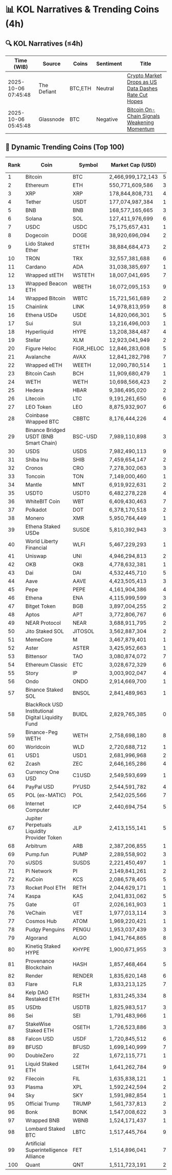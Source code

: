 # 📊 KOL Narratives & Trending Coins (4h)

## 🔍 KOL Narratives (≤4h)

| Time (WIB) | Source | Coins | Sentiment | Title |
|------------|--------|-------|-----------|-------|
| 2025-10-06 07:45:48 | The Defiant | BTC,ETH | Neutral | [Crypto Market Drops as US Data Dashes Rate Cut Hopes](https://thedefiant.io/example1) |
| 2025-10-06 05:45:48 | Glassnode | BTC | Negative | [Bitcoin On-Chain Signals Weakening Momentum](https://glassnode.com/example2) |

## 🚀 Dynamic Trending Coins (Top 100)

| Rank | Coin | Symbol | Market Cap (USD) | 24h Volume (USD) |
|------|------|--------|------------------|------------------|
| 1 | Bitcoin | BTC | 2,466,999,172,143 | 57,379,280,806 |
| 2 | Ethereum | ETH | 550,771,609,586 | 31,768,442,207 |
| 3 | XRP | XRP | 178,844,808,731 | 4,769,514,117 |
| 4 | Tether | USDT | 177,074,987,384 | 102,872,396,998 |
| 5 | BNB | BNB | 168,577,165,665 | 3,122,008,714 |
| 6 | Solana | SOL | 127,411,976,699 | 6,530,048,024 |
| 7 | USDC | USDC | 75,175,657,431 | 10,692,723,126 |
| 8 | Dogecoin | DOGE | 38,920,696,094 | 2,601,542,696 |
| 9 | Lido Staked Ether | STETH | 38,884,684,473 | 20,666,032 |
| 10 | TRON | TRX | 32,557,381,688 | 619,316,545 |
| 11 | Cardano | ADA | 31,038,385,697 | 1,473,485,754 |
| 12 | Wrapped stETH | WSTETH | 18,007,041,695 | 7,706,925 |
| 13 | Wrapped Beacon ETH | WBETH | 16,072,095,153 | 9,585,567 |
| 14 | Wrapped Bitcoin | WBTC | 15,721,561,689 | 247,846,004 |
| 15 | Chainlink | LINK | 14,978,813,959 | 881,707,849 |
| 16 | Ethena USDe | USDE | 14,820,066,301 | 540,811,203 |
| 17 | Sui | SUI | 13,216,496,003 | 1,124,515,505 |
| 18 | Hyperliquid | HYPE | 13,208,384,487 | 474,122,735 |
| 19 | Stellar | XLM | 12,923,041,949 | 290,248,401 |
| 20 | Figure Heloc | FIGR_HELOC | 12,846,283,608 | 54,120 |
| 21 | Avalanche | AVAX | 12,841,282,798 | 737,792,451 |
| 22 | Wrapped eETH | WEETH | 12,090,780,514 | 11,232,497 |
| 23 | Bitcoin Cash | BCH | 11,909,680,479 | 195,476,395 |
| 24 | WETH | WETH | 10,698,566,423 | 265,270,088 |
| 25 | Hedera | HBAR | 9,386,495,020 | 216,620,760 |
| 26 | Litecoin | LTC | 9,191,261,650 | 649,712,798 |
| 27 | LEO Token | LEO | 8,875,932,907 | 666,300 |
| 28 | Coinbase Wrapped BTC | CBBTC | 8,176,444,226 | 492,055,614 |
| 29 | Binance Bridged USDT (BNB Smart Chain) | BSC-USD | 7,989,110,898 | 3,286,534,415 |
| 30 | USDS | USDS | 7,982,490,113 | 9,592,740 |
| 31 | Shiba Inu | SHIB | 7,459,654,147 | 260,820,001 |
| 32 | Cronos | CRO | 7,278,302,063 | 34,024,093 |
| 33 | Toncoin | TON | 7,149,000,460 | 126,976,003 |
| 34 | Mantle | MNT | 6,919,922,631 | 295,191,025 |
| 35 | USDT0 | USDT0 | 6,482,278,228 | 494,064,537 |
| 36 | WhiteBIT Coin | WBT | 6,409,430,463 | 75,513,922 |
| 37 | Polkadot | DOT | 6,378,170,518 | 241,504,304 |
| 38 | Monero | XMR | 5,950,764,449 | 198,540,114 |
| 39 | Ethena Staked USDe | SUSDE | 5,810,392,943 | 39,832,078 |
| 40 | World Liberty Financial | WLFI | 5,467,229,293 | 172,039,635 |
| 41 | Uniswap | UNI | 4,946,294,813 | 257,319,146 |
| 42 | OKB | OKB | 4,778,632,381 | 174,994,124 |
| 43 | Dai | DAI | 4,532,445,710 | 51,621,443 |
| 44 | Aave | AAVE | 4,423,505,413 | 364,539,336 |
| 45 | Pepe | PEPE | 4,161,904,386 | 489,554,891 |
| 46 | Ethena | ENA | 4,115,999,599 | 336,133,978 |
| 47 | Bitget Token | BGB | 3,897,004,255 | 263,170,688 |
| 48 | Aptos | APT | 3,772,806,767 | 693,125,967 |
| 49 | NEAR Protocol | NEAR | 3,688,911,795 | 289,961,970 |
| 50 | Jito Staked SOL | JITOSOL | 3,562,887,304 | 28,449,901 |
| 51 | MemeCore | M | 3,467,879,401 | 12,742,154 |
| 52 | Aster | ASTER | 3,425,952,663 | 1,241,794,144 |
| 53 | Bittensor | TAO | 3,080,874,072 | 75,379,673 |
| 54 | Ethereum Classic | ETC | 3,028,672,329 | 60,453,895 |
| 55 | Story | IP | 3,003,902,047 | 48,421,318 |
| 56 | Ondo | ONDO | 2,914,669,700 | 190,257,366 |
| 57 | Binance Staked SOL | BNSOL | 2,841,489,963 | 11,408,359 |
| 58 | BlackRock USD Institutional Digital Liquidity Fund | BUIDL | 2,829,765,385 | 0.0 |
| 59 | Binance-Peg WETH | WETH | 2,758,698,180 | 85,127,459 |
| 60 | Worldcoin | WLD | 2,720,688,712 | 155,052,734 |
| 61 | USD1 | USD1 | 2,681,996,968 | 275,058,200 |
| 62 | Zcash | ZEC | 2,646,165,286 | 486,477,234 |
| 63 | Currency One USD | C1USD | 2,549,593,699 | 183,132 |
| 64 | PayPal USD | PYUSD | 2,544,591,782 | 46,115,684 |
| 65 | POL (ex-MATIC) | POL | 2,542,025,566 | 78,152,992 |
| 66 | Internet Computer | ICP | 2,440,694,754 | 54,438,182 |
| 67 | Jupiter Perpetuals Liquidity Provider Token | JLP | 2,413,155,141 | 57,348,685 |
| 68 | Arbitrum | ARB | 2,387,206,855 | 185,376,334 |
| 69 | Pump.fun | PUMP | 2,289,558,902 | 375,107,834 |
| 70 | sUSDS | SUSDS | 2,221,450,497 | 10,649,805 |
| 71 | Pi Network | PI | 2,149,841,261 | 24,639,649 |
| 72 | KuCoin | KCS | 2,086,578,405 | 5,730,125 |
| 73 | Rocket Pool ETH | RETH | 2,044,629,171 | 11,641,836 |
| 74 | Kaspa | KAS | 2,041,831,062 | 58,636,337 |
| 75 | Gate | GT | 2,026,161,903 | 12,437,880 |
| 76 | VeChain | VET | 1,977,013,114 | 30,414,779 |
| 77 | Cosmos Hub | ATOM | 1,969,220,421 | 109,999,793 |
| 78 | Pudgy Penguins | PENGU | 1,953,037,439 | 383,342,397 |
| 79 | Algorand | ALGO | 1,941,764,865 | 86,995,072 |
| 80 | Kinetiq Staked HYPE | KHYPE | 1,900,671,955 | 32,391,197 |
| 81 | Provenance Blockchain | HASH | 1,857,468,464 | 58,638 |
| 82 | Render | RENDER | 1,835,620,148 | 60,393,664 |
| 83 | Flare | FLR | 1,833,213,125 | 7,931,872 |
| 84 | Kelp DAO Restaked ETH | RSETH | 1,831,245,334 | 842,472 |
| 85 | USDtb | USDTB | 1,825,983,517 | 3,577,312 |
| 86 | Sei | SEI | 1,791,483,966 | 109,575,674 |
| 87 | StakeWise Staked ETH | OSETH | 1,726,523,886 | 3,018,375 |
| 88 | Falcon USD | USDF | 1,720,845,512 | 6,425,994 |
| 89 | BFUSD | BFUSD | 1,699,140,999 | 7,760,956 |
| 90 | DoubleZero | 2Z | 1,672,115,771 | 161,513,899 |
| 91 | Liquid Staked ETH | LSETH | 1,641,262,784 | 988,109 |
| 92 | Filecoin | FIL | 1,635,838,121 | 153,896,671 |
| 93 | Plasma | XPL | 1,592,242,594 | 2,468,580,622 |
| 94 | Sky | SKY | 1,591,982,854 | 18,179,130 |
| 95 | Official Trump | TRUMP | 1,561,737,813 | 215,240,421 |
| 96 | Bonk | BONK | 1,547,008,622 | 339,133,629 |
| 97 | Wrapped BNB | WBNB | 1,524,171,437 | 1,232,333,815 |
| 98 | Lombard Staked BTC | LBTC | 1,517,445,764 | 9,303,271 |
| 99 | Artificial Superintelligence Alliance | FET | 1,514,896,041 | 75,847,481 |
| 100 | Quant | QNT | 1,511,723,191 | 22,176,835 |